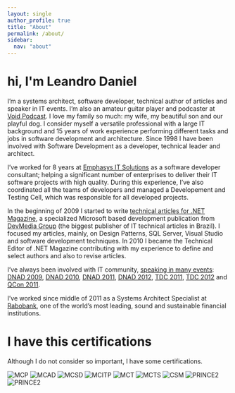 ```yaml
---
layout: single
author_profile: true
title: "About"
permalink: /about/
sidebar:
  nav: "about"
---
```


# hi, I'm Leandro Daniel

I’m a systems architect, software developer, technical author of articles and speaker in IT events. I’m also an amateur guitar player and podcaster at [Void Podcast](http://voidpodcast.com/). I love my family so much: my wife, my beautiful son and our playful dog. I consider myself a versatile professional with a large IT background and 15 years of work experience performing different tasks and jobs in software development and architecture. Since 1998 I have been involved with Software Development as a developer, technical leader and architect.

I’ve worked for 8 years at [Emphasys IT Solutions](http://www.emphasys.com.br) as a software developer consultant; helping a significant number of enterprises to deliver their IT software projects with high quality. During this experience, I’ve also coordinated all the teams of developers and managed a Developement and Testing Cell, which was responsible for all developed projects.

In the beginning of 2009 I started to write [technical articles for .NET Magazine](http://leandrodaniel.com/artigo/), a specialized Microsoft based development publication from [DevMedia Group](https://www.devmedia.com.br/perfil/leandro-daniel-1) (the biggest publisher of IT technical articles in Brazil). I focused my articles, mainly, on Design Patterns, SQL Server, Visual Studio and software development techniques. In 2010 I became the Technical Editor of .NET Magazine contributing with my experience to define and select authors and also to revise articles.

I’ve always been involved with IT community, [speaking in many events](http://reverb.leandrodaniel.com/category/Palestras): [DNAD 2009](http://leandrodaniel.com/category/net-architects/), [DNAD 2010](http://leandrodaniel.com/category/net-architects/), [DNAD 2011](http://leandrodaniel.com/category/net-architects/), [DNAD 2012](http://leandrodaniel.com/category/net-architects/), [TDC 2011](http://leandrodaniel.com/category/eventos/), [TDC 2012](http://leandrodaniel.com/category/eventos/) and [QCon 2011](http://leandrodaniel.com/?s=qconsp). 

I’ve worked since middle of 2011 as a Systems Architect Specialist at [Rabobank](http://www.rabobank.com), one of the world’s most leading, sound and sustainable financial institutions.

# I have this certifications

Although I do not consider so important, I have some certifications.

<img src="http://leandrodaniel.com/wp-content/uploads/2012/10/MCP.gif " alt="MCP" title="MCP" /> <img src="http://leandrodaniel.com/wp-content/uploads/2012/10/MCAD.gif" alt="MCAD" title="MCAD" /> <img src="http://leandrodaniel.com/wp-content/uploads/2012/10/MCSD.gif" alt="MCSD" title="MCSD" /> <img src="http://leandrodaniel.com/wp-content/uploads/2012/10/MCITPrgb_1257.png" alt="MCITP" title="MCITP" /> <img src="http://leandrodaniel.com/wp-content/uploads/2012/10/mct.png" alt="MCT" title="MCT" /> <img src="http://leandrodaniel.com/wp-content/uploads/2012/10/MCTSrgb_1271_1.png" alt="MCTS" title="MCTS" /> <img src="http://leandrodaniel.com/wp-content/uploads/2012/10/csm.png" alt="CSM" title="CSM" /> <img src="http://leandrodaniel.com/wp-content/uploads/2014/06/PRINCE2-Practitioner-Training.jpg" alt="PRINCE2" title="PRINCE2" /> <img src="http://leandrodaniel.com/wp-content/uploads/2014/06/PRINCE2-Foundation-Training.jpg" alt="PRINCE2" title="PRINCE2" />
